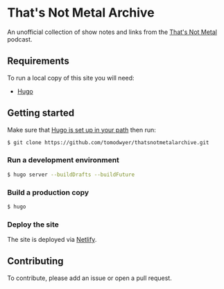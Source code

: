 # That's Not Metal Archive

An unofficial collection of show notes and links from the [That's Not Metal](http://thatsnotmetal.net/) podcast.

## Requirements

To run a local copy of this site you will need:

- [Hugo](https://gohugo.io/)

## Getting started

Make sure that [Hugo is set up in your path](https://gohugo.io/getting-started/installing/) then run:

```bash
$ git clone https://github.com/tomodwyer/thatsnotmetalarchive.git
```

### Run a development environment

```bash
$ hugo server --buildDrafts --buildFuture
```

### Build a production copy

```bash
$ hugo
```

### Deploy the site

The site is deployed via [Netlify](https://www.netlify.com/).

## Contributing

To contribute, please add an issue or open a pull request.

